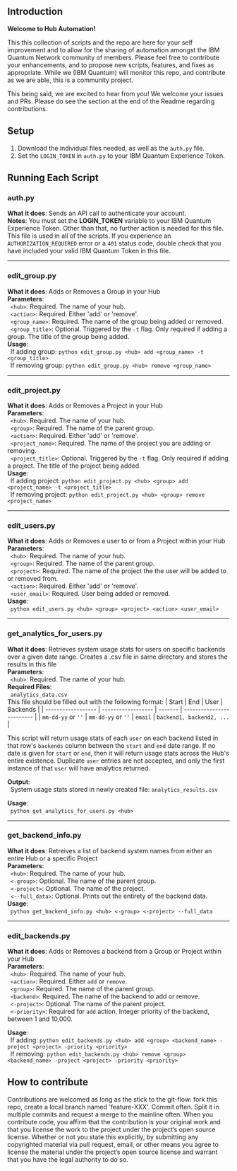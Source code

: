 ## Introduction

**Welcome to Hub Automation!**

This this collection of scripts and the repo are here for your self improvement and to allow for the sharing of automation amongst the IBM Quantum Network community of members. Please feel free to contribute your enhancements, and to propose new scripts, features, and fixes as appropriate.  While we (IBM Quantum) will monitor this repo, and contribute as we are able, this is a community project. 

This being said, we are excited to hear from you! We welcome your issues and PRs. Please do see the section at the end of the Readme regarding contributions.


## Setup
1. Download the individual files needed, as well as the `auth.py` file.
2. Set the `LOGIN_TOKEN` in `auth.py` to your IBM Quantum Experience Token. 

## Running Each Script

### auth.py
**What it does**: Sends an API call to authenticate your account.</br>
**Notes**: You must set the **LOGIN_TOKEN** variable to your IBM Quantum Experience Token. 
Other than that, no further action is needed for this file. This file is used in all of the scripts.
If you experience an `AUTHORIZATION_REQUIRED` error or a `401` status code, double check that you have included your valid IBM Quantum Token in this file.

-----

### edit_group.py
**What it does**: Adds or Removes a Group in your Hub</br>
**Parameters**:</br>
&ensp;`<hub>`: Required. The name of your hub.</br>
&ensp;`<action>`: Required. Either 'add' or 'remove'.</br>
&ensp;`<group_name>`: Required. The name of the group being added or removed.</br>
&ensp;`<group_title>`: Optional. Triggered by the `-t` flag. Only required if adding a group. The title of the group being added.</br>
**Usage**:</br>
&ensp;If adding group: `python edit_group.py <hub> add <group_name> -t <group_title>`</br>
&ensp;If removing group: `python edit_group.py <hub> remove <group_name>`</br>

-----

### edit_project.py
**What it does**: Adds or Removes a Project in your Hub</br>
**Parameters**:</br>
&ensp;`<hub>`: Required. The name of your hub.</br>
&ensp;`<group>`: Required. The name of the parent group.</br>
&ensp;`<action>`: Required. Either 'add' or 'remove'.</br>
&ensp;`<project_name>`: Required. The name of the project you are adding or removing.</br>
&ensp;`<project_title>`: Optional. Triggered by the `-t` flag. Only required if adding a project. The title of the project being added.</br>
**Usage**:</br>
&ensp;If adding project: `python edit_project.py <hub> <group> add <project_name> -t <project_title>` </br>
&ensp;If removing project: `python edit_project.py <hub> <group> remove <project_name>`

-----

### edit_users.py
**What it does**: Adds or Removes a user to or from a Project within your Hub</br>
**Parameters**:</br>
&ensp;`<hub>`: Required. The name of your hub.</br>
&ensp;`<group>`: Required. The name of the parent group.</br>
&ensp;`<project>`: Required. The name of the project the the user will be added to or removed from.</br>
&ensp;`<action>`: Required. Either 'add' or 'remove'.</br>
&ensp;`<user_email>`: Required. User being added or removed.</br>
**Usage**:</br>
&ensp;`python edit_users.py <hub> <group> <project> <action> <user_email>`

-----

### get_analytics_for_users.py
**What it does**: Retrieves system usage stats for users on specific backends over a given date range. Creates a .csv file in same directory and stores the results in this file</br>
**Parameters**:</br>
&ensp;`<hub>`: Required. The name of your hub.</br>
**Required Files**:</br>
&ensp;`analytics_data.csv`</br>
This file should be filled out with the following format:
| Start              | End                | User    | Backends                  |
| ------------------ | ------------------ | ------- | ------------------------- |
| `mm-dd-yy` or `''` | `mm-dd-yy` or `''` | `email` | `backend1, backend2, ...` |

This script will return usage stats of each `user` on each backend listed in that row's `backends` column between the `start` and `end` date range. 
If no date is given for `start` or `end`, then it will return usage stats across the Hub's entire existence.
Duplicate `user` entries are not accepted, and only the first instance of that `user` will have analytics returned.
 
**Output**:</br>
&ensp;System usage stats stored in newly created file: `analytics_results.csv`

**Usage**:</br>
&ensp;`python get_analytics_for_users.py <hub>`

-----

### get_backend_info.py
**What it does**: Retreives a list of backend system names from either an entire Hub or a specific Project</br>
**Parameters**:</br>
&ensp;`<hub>`: Required. The name of your hub.</br>
&ensp;`<-group>`: Optional. The name of the parent group.</br>
&ensp;`<-project>`: Optional. The name of the project.</br>
&ensp;`<--full_data>`: Optional. Prints out the entirety of the backend data.</br>
**Usage**:</br>
&ensp;`python get_backend_info.py <hub> <-group> <-project> --full_data`

-----

### edit_backends.py
**What it does**: Adds or Removes a backend from a Group or Project within your Hub</br>
**Parameters**:</br>
&ensp;`<hub>`: Required. The name of your hub.</br>
&ensp;`<action>`: Required. Either `add` or `remove`.</br>
&ensp;`<group>`: Required. The name of the parent group.</br>
&ensp;`<backend>`: Required. The name of the backend to add or remove.</br>
&ensp;`<-project>`: Optional. The name of the parent project.</br>
&ensp;`<-priority>`: Required for `add` action. Integer priority of the backend, between 1 and 10,000.</br>

**Usage**:</br>
&ensp;If adding: `python edit_backends.py <hub> add <group> <backend_name> -project <project> -priority <priority>`</br>
&ensp;If removing: `python edit_backends.py <hub> remove <group> <backend_name> -project <project> -priority <priority>`


## How to contribute

Contributions are welcomed as long as the stick to the git-flow: fork this repo, create a local branch named 'feature-XXX'. Commit often. Split it in multiple commits and request a merge to the mainline often. When you contribute code, you affirm that the contribution is your original work and that you license the work to the project under the project’s open source license. Whether or not you state this explicitly, by submitting any copyrighted material via pull request, email, or other means you agree to license the material under the project’s open source license and warrant that you have the legal authority to do so.

